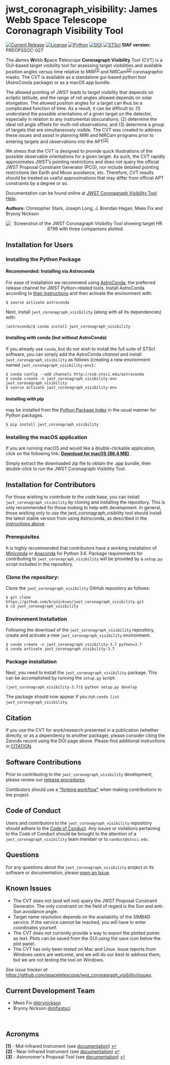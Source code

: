 # jwst_coronagraph_visibility: James Webb Space Telescope Coronagraph Visibility Tool

[![Current Release](https://img.shields.io/github/v/release/spacetelescope/jwst_coronagraph_visibility.svg)](https://github.com/spacetelescope/jwst_coronagraph_visibility/releases/latest/)
[![License](https://img.shields.io/github/license/spacetelescope/jwst_coronagraph_visibility)](LICENSE)
[![Python](https://img.shields.io/badge/Python-3.6-blue.svg)](https://www.python.org/)
[![DOI](https://zenodo.org/badge/DOI/10.5281/zenodo.4488421.svg)](https://doi.org/10.5281/zenodo.4488421)
[![STScI](https://img.shields.io/badge/powered%20by-STScI-blue.svg?colorA=707170&colorB=3e8ddd&style=flat)](http://www.stsci.edu)
**SIAF version:** PRDOPSSOC-027

The **J**ames **W**ebb **S**pace **T**elescope **Coronagraph Visibility** Tool (CVT) is a GUI-based target visibility 
tool for assessing target visibilities and available position angles versus time relative to 
MIRI<sup id="a1">[[1]](#f1)</sup> and NIRCam<sup id="a2">[[2]](#f1)</sup> coronagraphic masks. The CVT is available as 
a standalone gui-based python tool (AstroConda package) or as a macOS app bundle. 

The allowed pointing of JWST leads to target visibility that depends on ecliptic latitude, and the range of roll angles 
allowed depends on solar elongation. The allowed position angles for a target can thus be a complicated function of 
time. As a result, it can be difficult to: (1) understand the possible orientations of a given target on the detector, 
especially in relation to any instrumental obscurations; (2) determine the ideal roll angle offsets for multi-roll 
observations; and (3) determine a group of targets that are simultaneously visible. The CVT was created to address 
these issues and assist in planning MIRI and NIRCam programs prior to entering targets and observations into the 
APT<sup id="a3">[[3]](#f1)</sup>. 

We stress that the CVT is designed to provide quick illustrations of the possible observable orientations for a given 
target. As such, the CVT rapidly approximates JWST’s pointing restrictions and does not query the official JWST Proposal 
Constraint Generator (PCG), nor include detailed pointing restrictions like Earth and Moon avoidance, etc. Therefore, 
CVT results should be treated as useful approximations that may differ from official APT constraints by a degree or so.

Documentation can be found online at [JWST Coronagraph Visibility Tool Help](https://jwst-docs.stsci.edu/jwst-other-tools/jwst-target-visibility-tools/jwst-coronagraphic-visibility-tool-help).

**Authors:** Christopher Stark, Joseph Long, J. Brendan Hagan, Mees Fix and Bryony Nickson

<p align="center">
  <img src="screenshot.png" alt="Screenshot of the JWST Coronagraph Visibility Tool showing target HR 8799 with three companions plotted."/>
</p>

<a name="user-install"></a>
## Installation for Users 

### Installing the Python Package
#### Recommended: Installing via Astroconda

For ease of installation we recommend using [AstroConda](http://astroconda.readthedocs.io/en/latest/), the preferred release channel for JWST Python-related tools. 
Install AstroConda according to [their instructions](https://astroconda.readthedocs.io/en/latest/installation.html) and then activate the environment with:

    $ source activate astroconda
    
Next, install `jwst_coronagraph_visibility` (along with all its dependencies) with:

    (astroconda)$ conda install jwst_coronagraph_visibility
  
#### Installing with conda (but without AstroConda)

If you already use `conda`, but do not wish to install the full suite of STScI software, you can simply add the 
AstroConda *channel* and install `jwst_coronagraph_visibility` as follows (creating a new environment named `jwst_coronagraph_visibility-env`)::

    $ conda config --add channels http://ssb.stsci.edu/astroconda
    $ conda create -n jwst_coronagraph_visibility-env jwst_coronagraph_visibility
    $ source activate jwst_coronagraph_visibility-env
    
#### Installing with pip

may be installed from the [Python Package Index](https://pypi.org/) in the usual manner for Python packages.
 
    $ pip install jwst_coronagraph_visibility 

### Installing the macOS application

If you are running macOS and would like a double-clickable application, click on the following link: **[Download for macOS (86.4 MB)](https://github.com/spacetelescope/jwst_coronagraph_visibility/releases/download/0.4.4/jwst_coronagraph_visibility_tool_macos.zip)**. 

Simply extract the downloaded zip file to obtain the .app bundle, then double-click to run the JWST Coronagraph Visibility Tool.

## Installation for Contributors

For those wishing to contribute to the code base, you can install `jwst_coronagraph_visibility` by cloning and 
installing the repository. This is only recommended for those looking to help with development. In general, those 
wishing only to use the jwst_coronagraph_visibility tool should install the latest stable version from using Astroconda, 
as described in the [instructions above](#user-install).

### Prerequisites

It is highly recommended that contributors have a working installation of [Miniconda](https://conda.io/miniconda.html) 
or [Anaconda](Anaconda) for Python 3.6. Package requirements for contributing to `jwst_coronagraph_visibility` will be 
provided by a `setup.py` script included in the repository. 

### Clone the repository:

Clone the `jwst_coronagraph_visibility` GitHub repository as follows:

    $ git clone https://github.com/brynickson/jwst_coronagraph_visibility.git
    $ cd jwst_coronagraph_visibility

### Environment Installation 

Following the download of the `jwst_coronagraph_visibility` repository, create and activate a new 
`jwst_coronagraph_visibility` environment:

    $ conda create -n jwst_coronagraph_visibility-3.7 python=3.7
    $ conda activate jwst_coronagraph_visibility-3.7
    
### Package installation

Next, you need to install the `jwst_coronagraph_visibility` package. This can be accomplished by running the `setup.py` 
script:

    (jwst_coronagraph_visibility-3.7)$ python setup.py develop
    
The package should now appear if you run `conda list jwst_coronagraph_visibility`. 


## Citation 

If you use the CVT for work/research presented in a publication (whether directly, or as a dependency to another 
package), please consider citing the Zenodo record using the DOI page above. Please find additional instructions in 
[CITATION](CITATION).


## Software Contributions

Prior to contributing to the `jwst_coronagraph_visibility`  development, please review our [release procedures](RELEASES.md).

Contibutors should use a ["forking workflow"](https://github.com/spacetelescope/style-guides/blob/master/guides/git-workflow.md#the-forking-workflow-) 
when making contributions to the project.

## Code of Conduct 

Users and contributors to the `jwst_coronagraph_visibility` repository should adhere to the 
[Code of Conduct](CODE_OF_CONDUCT.MD). Any issues or violations pertaining to the Code of Conduct should be brought to 
the attention of a `jwst_coronagraph_visibility` team member or to `conduct@stsci.edu`.

## Questions

For any questions about the `jwst_coronagraph_visibility` project or its software or documentation, please 
[open an Issue](https://github.com/spacetelescope/jwst_coronagraph_visibility/issues).

## Known Issues

  * The CVT does not (and will not) query the JWST Proposal Constraint Generator. The only constraint on the field of regard is the Sun and anti-Sun avoidance angle.
  * Target name resolution depends on the availability of the SIMBAD service. If the service cannot be reached, you will have to enter coordinates yourself.
  * The CVT does not currently provide a way to export the plotted points as text. Plots can be saved from the GUI using the save icon below the plot panel.
  * The CVT has only been tested on Mac and Linux. Issue reports from Windows users are welcome, and we will do our best to address them, but we are not testing the tool on Windows.

*See issue tracker at* https://github.com/spacetelescope/jwst_coronagraph_visibility/issues.

## Current Development Team
- Mees Fix [@brynickson](https://github.com/brynickson)
- Bryony Nickson [@mfixstsci](https://github.com/mfixstsci)
<br>

##  Acronyms 
<b id="f1">[1]</b> - Mid-Infrared Instrument (see [documentation](https://jwst-docs.stsci.edu/mid-infrared-instrument/miri-observing-modes/miri-coronagraphic-imaging)) [ ↩](#a1) <br>
<b id="f1">[2]</b> - Near-Infrared Instrument (see [documentation](https://jwst-docs.stsci.edu/near-infrared-camera/nircam-observing-modes/nircam-coronagraphic-imaging)) [ ↩](#a2) <br>
<b id="f1">[3]</b> - Astronomer's Proposal Tool (see [documentation](https://jwst-docs.stsci.edu/jwst-astronomers-proposal-tool-overview)) [ ↩](#a2)
